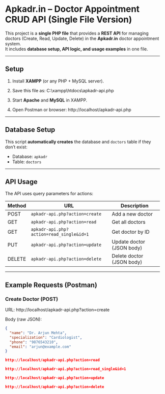 # Apkadr.in – Doctor Appointment CRUD API (Single File Version)

This project is a **single PHP file** that provides a **REST API** for managing doctors (Create, Read, Update, Delete) in the **Apkadr.in** doctor appointment system.  
It includes **database setup, API logic, and usage examples** in one file.

---

## Setup

1. Install **XAMPP** (or any PHP + MySQL server).
2. Save this file as: C:\xampp\htdocs\apkadr-api.php

3. Start **Apache** and **MySQL** in XAMPP.
4. Open Postman or browser: http://localhost/apkadr-api.php


---

## Database Setup

This script **automatically creates** the database and `doctors` table if they don’t exist:
- Database: `apkadr`
- Table: `doctors`

---

## API Usage

The API uses query parameters for actions:

| Method  | URL                                      | Description                |
|---------|-------------------------------------------|----------------------------|
| POST    | `apkadr-api.php?action=create`           | Add a new doctor           |
| GET     | `apkadr-api.php?action=read`             | Get all doctors            |
| GET     | `apkadr-api.php?action=read_single&id=1` | Get doctor by ID           |
| PUT     | `apkadr-api.php?action=update`           | Update doctor (JSON body)  |
| DELETE  | `apkadr-api.php?action=delete`           | Delete doctor (JSON body)  |

---

## Example Requests (Postman)

### Create Doctor (POST)
URL: http://localhost/apkadr-api.php?action=create

Body (raw JSON):
```json
{
  "name": "Dr. Arjun Mehta",
  "specialization": "Cardiologist",
  "phone": "9876543210",
  "email": "arjun@example.com"
}

http://localhost/apkadr-api.php?action=read

http://localhost/apkadr-api.php?action=read_single&id=1

http://localhost/apkadr-api.php?action=update

http://localhost/apkadr-api.php?action=delete

